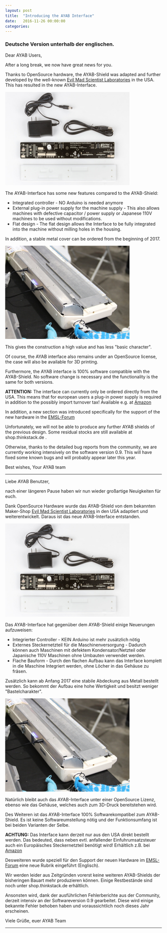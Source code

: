 ```yaml
---
layout: post
title:  "Introducing the AYAB Interface"
date:   2016-11-26 00:00:00
categories:
---
```


### Deutsche Version unterhalb der englischen.

Dear AYAB Users,

After a long break, we now have great news for you.

Thanks to OpenSource hardware, the AYAB-Shield was adapted and further developed by the well-known [Evil Mad Scientist Laboratories](http://www.evilmadscientist.com/) in the USA. This has resulted in the new AYAB-Interface.

<img src="/assets/posts/ayab_interface.jpg" width="400">

The AYAB-Interface has some new features compared to the AYAB-Shield:

* Integrated controller - NO Arduino is needed anymore
* External plug-in power supply for the machine supply - This also allows machines with defective capacitor / power supply or Japanese 110V machines to be used without modifications.
* Flat design - The flat design allows the Interface to be fully integrated into the machine without milling holes in the housing.

In addition, a stable metal cover can be ordered from the beginning of 2017. 

<img src="/assets/posts/housing.jpg" width="400">

This gives the construction a high value and has less "basic character".

Of course, the AYAB interface also remains under an OpenSource license, the case will also be available for 3D printing.

Furthermore, the AYAB interface is 100% software compatible with the AYAB-Shield. No software change is necessary and the functionality is the same for both versions.

**ATTENTION:** The interface can currently only be ordered directly from the USA. This means that for european users a plug-in power supply is required in addition to the possibly import turnover tax! Available e.g. at [Amazon](https://www.amazon.de/dp/B00HVA9GPW/)

In addition, a new section was introduced specifically for the support of the new hardware in the [EMSL-Forum](http://forum.evilmadscientist.com/categories/ayab-all-yarns-are-beautiful) 

Unfortunately, we will not be able to produce any further AYAB shields of the previous design. Some residual stocks are still available at shop.thinkstack.de .

Otherwise, thanks to the detailed bug reports from the community, we are currently working intensively on the software version 0.9. This will have fixed some known bugs and will probably appear later this year.

Best wishes,
Your AYAB team

---

Liebe AYAB Benutzer,

nach einer längeren Pause haben wir nun wieder großartige Neuigkeiten für euch.

Dank OpenSource Hardware wurde das AYAB-Shield von dem bekannten Maker-Shop [Evil Mad Scientist Laboratories](http://www.evilmadscientist.com/) in den USA adaptiert und weiterentwickelt. Daraus ist das neue AYAB-Interface entstanden.

<img src="/assets/posts/ayab_interface.jpg" width="400">

Das AYAB-Interface hat gegenüber dem AYAB-Shield einige Neuerungen aufzuweisen:

* Integrierter Controller - KEIN Arduino ist mehr zusätzlich nötig
* Externes Steckernetzteil für die Maschinenversorgung - Dadurch können auch Maschinen mit defektem Kondensator/Netzteil oder Japanische 110V Maschinen ohne Umbauten verwendet werden.
* Flache Bauform - Durch den flachen Aufbau kann das Interface komplett in die Maschine Integriert werden, ohne Löcher in das Gehäuse zu fräsen.

Zusätzlich kann ab Anfang 2017 eine stabile Abdeckung aus Metall bestellt werden. So bekommt der Aufbau eine hohe Wertigkeit und besitzt weniger "Bastelcharakter".

<img src="/assets/posts/housing.jpg" width="400">

Natürlich bleibt auch das AYAB-Interface unter einer OpenSource Lizenz, ebenso wie das Gehäuse, welches auch zum 3D-Druck bereitstehen wird.

Des Weiteren ist das AYAB-Interface 100% Softwarekompatibel zum AYAB-Shield. Es ist keine Softwareumstellung nötig und der Funktionsumfang ist bei beiden Varianten der Selbe.

**ACHTUNG:** Das Interface kann derzeit nur aus den USA direkt bestellt werden. Das bedeuted, dass neben evtl. anfallender Einfuhrumsatzsteuer auch ein Europäisches Steckernetzteil benötigt wird! Erhältlich z.B. bei [Amazon](https://www.amazon.de/dp/B00HVA9GPW/)

Desweiteren wurde speziell für den Support der neuen Hardware im [EMSL-Forum](http://forum.evilmadscientist.com/categories/ayab-all-yarns-are-beautiful) eine neue Rubrik eingeführt (Englisch). 

Wir werden leider aus Zeitgründen vorerst keine weiteren AYAB-Shields der bisheringen Bauart mehr produzieren können. Einige Restbestände sind noch unter shop.thinkstack.de erhältlich. 

Ansonsten wird, dank der ausführlichen Fehlerberichte aus der Community, derzeit intensiv an der Softwareversion 0.9 gearbeitet. Diese wird einige bekannte Fehler behoben haben und voraussichtlich noch dieses Jahr erscheinen.

Viele Grüße,
euer AYAB Team

---

